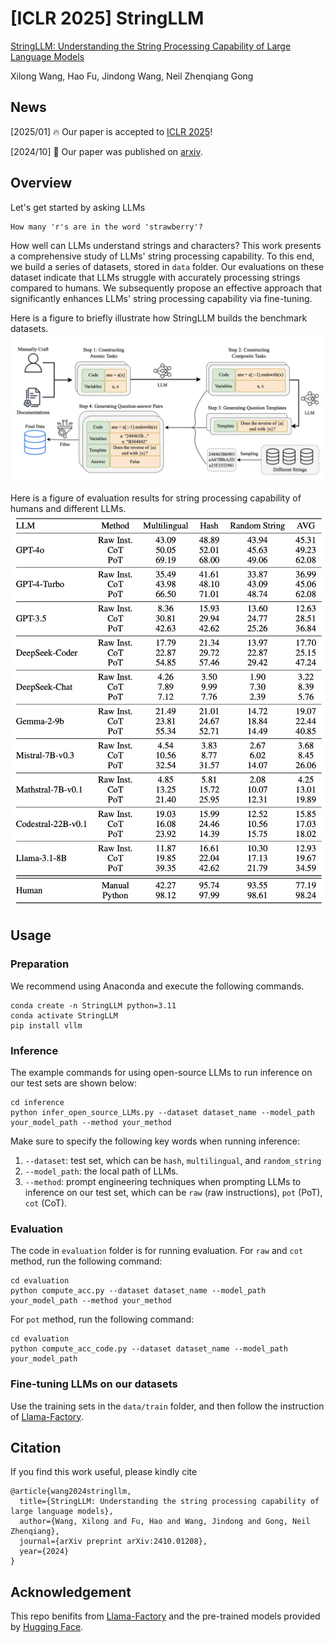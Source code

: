# [ICLR 2025] StringLLM
[StringLLM: Understanding the String Processing Capability of Large Language Models](https://arxiv.org/abs/2410.01208)

Xilong Wang, Hao Fu, Jindong Wang, Neil Zhenqiang Gong
## News

[2025/01] 🔥 Our paper is accepted to [ICLR 2025](https://iclr.cc/)!

[2024/10] 📑 Our paper was published on [arxiv](https://arxiv.org/abs/2410.01208).

## Overview
Let's get started by asking LLMs
```
How many 'r's are in the word 'strawberry'?
```

How well can LLMs understand strings and characters? This work presents a comprehensive study of LLMs' string processing capability. To this end, we build a series of datasets, stored in `data` folder. Our evaluations on these dataset indicate that LLMs struggle with accurately processing strings compared to humans. We subsequently propose an effective approach that significantly enhances LLMs' string processing capability via fine-tuning.

Here is a figure to briefly illustrate how StringLLM builds the benchmark datasets.
![StringLLM](images/StringLLM.png)

Here is a figure of evaluation results for string processing capability of humans and different LLMs.
![Evaluation](images/evaluation.png)

## Usage
### Preparation
We recommend using Anaconda and execute the following commands.
```
conda create -n StringLLM python=3.11
conda activate StringLLM
pip install vllm
```
### Inference
The example commands for using open-source LLMs to run inference on our test sets are shown below:
```
cd inference
python infer_open_source_LLMs.py --dataset dataset_name --model_path your_model_path --method your_method
```
Make sure to specify the following key words when running inference:
1. `--dataset`: test set, which can be `hash`, `multilingual`, and `random_string`
2. `--model_path`: the local path of LLMs.
3. `--method`: prompt engineering techniques when prompting LLMs to inference on our test set, which can be `raw` (raw instructions), `pot` (PoT), `cot` (CoT).


### Evaluation
The code in `evaluation` folder is for running evaluation. For `raw` and `cot` method, run the following command:
```
cd evaluation
python compute_acc.py --dataset dataset_name --model_path your_model_path --method your_method
```
For `pot` method, run the following command:
```
cd evaluation
python compute_acc_code.py --dataset dataset_name --model_path your_model_path
```

### Fine-tuning LLMs on our datasets
Use the training sets in the `data/train` folder, and then follow the instruction of [Llama-Factory](https://github.com/hiyouga/LLaMA-Factory).

## Citation
If you find this work useful, please kindly cite
```
@article{wang2024stringllm,
  title={StringLLM: Understanding the string processing capability of large language models},
  author={Wang, Xilong and Fu, Hao and Wang, Jindong and Gong, Neil Zhenqiang},
  journal={arXiv preprint arXiv:2410.01208},
  year={2024}
}
```

## Acknowledgement
This repo benifits from [Llama-Factory](https://github.com/hiyouga/LLaMA-Factory) and the pre-trained models provided by [Hugging Face](https://huggingface.co).
